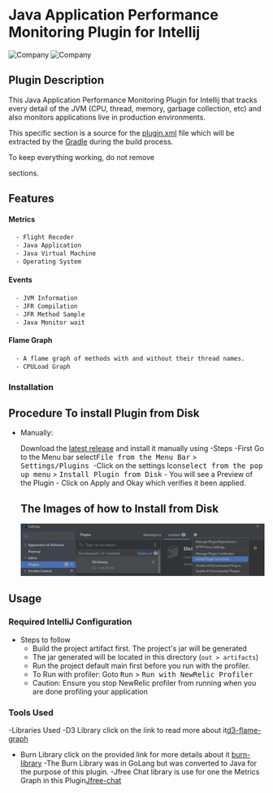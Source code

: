 # Java Application Performance Monitoring Plugin for Intellij
![Company](https://avatars.githubusercontent.com/u/21255133?s=200&v=4)
![Company](https://avatars.githubusercontent.com/u/31739?s=200&v=4)


[comment]: <> (![Build]&#40;https://github.com/turntabl/intellij-apm-plugin/workflows/Build/badge.svg&#41;)


<!-- Plugin description -->
## Plugin Description
This Java Application Performance Monitoring Plugin for Intellij that tracks every detail of the JVM (CPU, thread, memory, garbage collection, etc) and also monitors
applications live in production environments.

This specific section is a source for the [plugin.xml](/src/main/resources/META-INF/plugin.xml) file which will be extracted by the [Gradle](/build.gradle) during the build process.

To keep everything working, do not remove 
<!-- ... --> sections.
<!-- Plugin description end -->

## Features
#### Metrics
      - Flight Recoder
      - Java Application
      - Java Virtual Machine
      - Operating System
#### Events
      - JVM Information
      - JFR Compilation
      - JFR Method Sample
      - Java Monitor wait
      
#### Flame Graph
      - A flame graph of methods with and without their thread names.
      - CPULoad Graph



### Installation
  ## Procedure To install Plugin from Disk
[comment]: <> (- Using IDE built-in plugin system:)
[comment]: <> (<kbd>File from the Menu Bar</kbd> > <kbd>Settings/Plugins</kbd> )

[comment]: <> (  <kbd>select from the pop up menu</kbd> > <kbd>Install Plugin from Disk</kbd>)

[comment]: <> (  <kbd>Install Plugin</kbd>)
[comment]: <> (- Using IDE built-in plugin system:)

[comment]: <> (  <kbd>Settings/Preferences</kbd> > <kbd>Plugins</kbd> > <kbd>Marketplace</kbd> > <kbd>Search for "intellij-plugin"</kbd> >)

[comment]: <> (  <kbd>Install Plugin</kbd>)

- Manually:

  Download the [latest release](https://github.com/turntabl/intellij-apm-plugin/releases/latest) and install it manually using
    -Steps
      -First Go to the Menu bar select<kbd>File from the Menu Bar</kbd> > <kbd>Settings/Plugins </kbd> 
      -Click on the settings Icon<kbd>select from the pop up menu</kbd> > <kbd>Install Plugin from Disk</kbd> 
      - You will see a Preview of the Plugin
      - Click on Apply and Okay which verifies it been applied.
  ## The Images of how to Install from Disk
  ![plugin](Images/plugin.png)
  
    


## Usage

### Required IntelliJ Configuration
- Steps to follow
  - Build the project artifact first. The project's jar will be generated
  - The jar generated will be located in this directory (`out > artifacts`)
  - Run the project default main first before you run with the profiler.
  - To Run with profiler: Goto <kbd>Run</kbd> > <kbd>Run with NewRelic Profiler</kbd>
  - Caution: Ensure you stop NewRelic profiler from running when you are done profiling your application
  

[comment]: <> (  - Goto <kbd>Run</kbd> > <kbd>Edit Configurations</kbd>)

[comment]: <> (  - In the pop up window, click on create new application)

[comment]: <> (  - Choose a name, Run on > Local Machine)

[comment]: <> (  - For the VM Options, enter this command  `-javaagent:./lib/jfr-daemon-1.2.0-SNAPSHOT.jar -jar ./lib/testProject.jar`)
  
[comment]: <> (### Working with different types of projects  )

[comment]: <> (- Pure Java Project)

[comment]: <> (    - Build project first)

[comment]: <> (    - Run the project default main first before you run with the plugin.)

[comment]: <> (- Gradle Projects)

[comment]: <> (  - Build project first)

[comment]: <> (  - Run the project default main first before you run with the plugin.)

[comment]: <> (  - For cases where a null pointer exception is thrown, kindly run the project default main again before running with profiler.)

[comment]: <> (- Maven Projects)

[comment]: <> (  - Build project first)

[comment]: <> (  - Run the project default main first before you run with the plugin.)

[comment]: <> (  - For cases where a null pointer exception is thrown, kindly run the project default main again before running with profiler.)

### Tools Used
-Libraries Used
  -D3 Library click on the link to read more about it[d3-flame-graph](https://github.com/spiermar/d3-flame-graph)
  - Burn Library click on the provided link for more details about it [burn-library](https://github.com/spiermar/burn)
    -The Burn Library was in GoLang but was converted to Java for the purpose of this plugin.
  -Jfree Chat library is use for one the Metrics Graph in this Plugin[Jfree-chat](https://www.jfree.org/jfreechart/)

